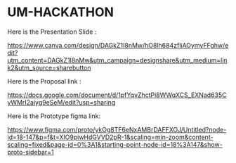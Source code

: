 # UM-HACKATHON

Here is the Presentation Slide : 

https://www.canva.com/design/DAGkZ1I8nMw/hO8lh684zfliAOymyFFghw/edit?utm_content=DAGkZ1I8nMw&utm_campaign=designshare&utm_medium=link2&utm_source=sharebutton


Here is the Proposal link :

https://docs.google.com/document/d/1pfYqvZhctPi8WWqXCS_EXNad635CyWMrI2aiyg9eSeM/edit?usp=sharing


Here is the Prototype figma link:

https://www.figma.com/proto/ykOg8TF6eNxAMBrDAFFXOJ/Untitled?node-id=18-147&p=f&t=XIO9piwHdGVVD2pR-1&scaling=min-zoom&content-scaling=fixed&page-id=0%3A1&starting-point-node-id=18%3A147&show-proto-sidebar=1
